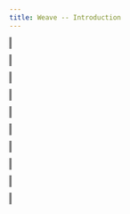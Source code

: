 ```yaml
---
title: Weave -- Introduction
---
```


<style>
object {
    border: 2px solid grey;
    width: 100%;
}
img {
    max-width: 100%;
}
</style>

<object type="image/svg+xml" data="weave-001.svg"></object>


<object type="image/svg+xml" data="weave-002.svg"></object>


<object type="image/svg+xml" data="weave-003.svg"></object>


<object type="image/svg+xml" data="weave-004.svg"></object>


<object type="image/svg+xml" data="weave-005.svg"></object>


<object type="image/svg+xml" data="weave-006.svg"></object>


<object type="image/svg+xml" data="weave-007.svg"></object>


<object type="image/svg+xml" data="weave-008.svg"></object>


<object type="image/svg+xml" data="weave-009.svg"></object>


<object type="image/svg+xml" data="weave-010.svg"></object>


